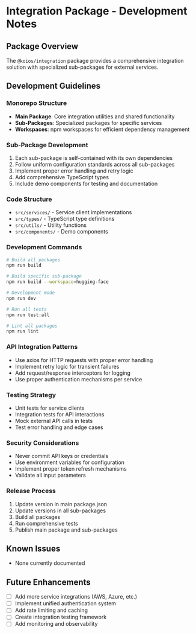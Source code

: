 # Integration Package - Development Notes

## Package Overview
The `@koios/integration` package provides a comprehensive integration solution with specialized sub-packages for external services.

## Development Guidelines

### Monorepo Structure
- **Main Package**: Core integration utilities and shared functionality
- **Sub-Packages**: Specialized packages for specific services
- **Workspaces**: npm workspaces for efficient dependency management

### Sub-Package Development
1. Each sub-package is self-contained with its own dependencies
2. Follow uniform configuration standards across all sub-packages
3. Implement proper error handling and retry logic
4. Add comprehensive TypeScript types
5. Include demo components for testing and documentation

### Code Structure
- `src/services/` - Service client implementations
- `src/types/` - TypeScript type definitions
- `src/utils/` - Utility functions
- `src/components/` - Demo components

### Development Commands
```bash
# Build all packages
npm run build

# Build specific sub-package
npm run build --workspace=hugging-face

# Development mode
npm run dev

# Run all tests
npm run test:all

# Lint all packages
npm run lint
```

### API Integration Patterns
- Use axios for HTTP requests with proper error handling
- Implement retry logic for transient failures
- Add request/response interceptors for logging
- Use proper authentication mechanisms per service

### Testing Strategy
- Unit tests for service clients
- Integration tests for API interactions
- Mock external API calls in tests
- Test error handling and edge cases

### Security Considerations
- Never commit API keys or credentials
- Use environment variables for configuration
- Implement proper token refresh mechanisms
- Validate all input parameters

### Release Process
1. Update version in main package.json
2. Update versions in all sub-packages
3. Build all packages
4. Run comprehensive tests
5. Publish main package and sub-packages

## Known Issues
- None currently documented

## Future Enhancements
- [ ] Add more service integrations (AWS, Azure, etc.)
- [ ] Implement unified authentication system
- [ ] Add rate limiting and caching
- [ ] Create integration testing framework
- [ ] Add monitoring and observability
